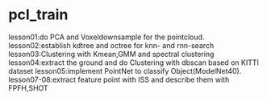 # pcl_train
lesson01:do PCA and Voxeldownsample for the pointcloud.
lesson02:establish kdtree and octree for knn- and rnn-search
lesson03:Clustering with Kmean,GMM and spectral clustering
lesson04:extract the ground and do Clustering with dbscan based on KITTI dataset
lesson05:implement PointNet to classify Object(ModelNet40).
lesson07-08:extract feature point with ISS and describe them with FPFH,SHOT
